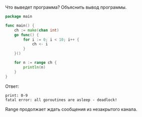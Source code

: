 Что выведет программа? Объяснить вывод программы.

```go
package main

func main() {
	ch := make(chan int)
	go func() {
		for i := 0; i < 10; i++ {
			ch <- i
		}
	}()

	for n := range ch {
		println(n)
	}
}
```

Ответ:
```
print: 0-9
fatal error: all goroutines are asleep - deadlock!
```

Range продолжает ждать сообщения из незакрытого канала. 